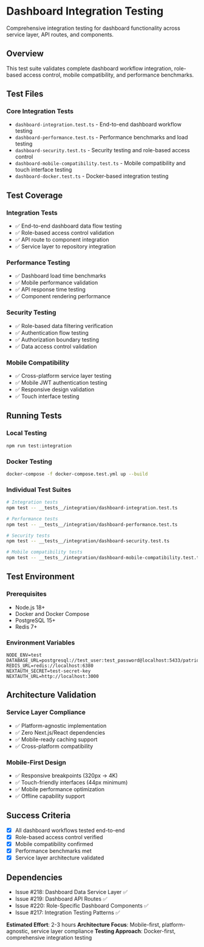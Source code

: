 # Dashboard Integration Testing

Comprehensive integration testing for dashboard functionality across service layer, API routes, and components.

## Overview

This test suite validates complete dashboard workflow integration, role-based access control, mobile compatibility, and performance benchmarks.

## Test Files

### Core Integration Tests

- `dashboard-integration.test.ts` - End-to-end dashboard workflow testing
- `dashboard-performance.test.ts` - Performance benchmarks and load testing
- `dashboard-security.test.ts` - Security testing and role-based access control
- `dashboard-mobile-compatibility.test.ts` - Mobile compatibility and touch interface testing
- `dashboard-docker.test.ts` - Docker-based integration testing

## Test Coverage

### Integration Tests

- ✅ End-to-end dashboard data flow testing
- ✅ Role-based access control validation
- ✅ API route to component integration
- ✅ Service layer to repository integration

### Performance Testing

- ✅ Dashboard load time benchmarks
- ✅ Mobile performance validation
- ✅ API response time testing
- ✅ Component rendering performance

### Security Testing

- ✅ Role-based data filtering verification
- ✅ Authentication flow testing
- ✅ Authorization boundary testing
- ✅ Data access control validation

### Mobile Compatibility

- ✅ Cross-platform service layer testing
- ✅ Mobile JWT authentication testing
- ✅ Responsive design validation
- ✅ Touch interface testing

## Running Tests

### Local Testing

```bash
npm run test:integration
```

### Docker Testing

```bash
docker-compose -f docker-compose.test.yml up --build
```

### Individual Test Suites

```bash
# Integration tests
npm test -- __tests__/integration/dashboard-integration.test.ts

# Performance tests
npm test -- __tests__/integration/dashboard-performance.test.ts

# Security tests
npm test -- __tests__/integration/dashboard-security.test.ts

# Mobile compatibility tests
npm test -- __tests__/integration/dashboard-mobile-compatibility.test.ts
```

## Test Environment

### Prerequisites

- Node.js 18+
- Docker and Docker Compose
- PostgreSQL 15+
- Redis 7+

### Environment Variables

```env
NODE_ENV=test
DATABASE_URL=postgresql://test_user:test_password@localhost:5433/patriot_heavy_ops_test
REDIS_URL=redis://localhost:6380
NEXTAUTH_SECRET=test-secret-key
NEXTAUTH_URL=http://localhost:3000
```

## Architecture Validation

### Service Layer Compliance

- ✅ Platform-agnostic implementation
- ✅ Zero Next.js/React dependencies
- ✅ Mobile-ready caching support
- ✅ Cross-platform compatibility

### Mobile-First Design

- ✅ Responsive breakpoints (320px → 4K)
- ✅ Touch-friendly interfaces (44px minimum)
- ✅ Mobile performance optimization
- ✅ Offline capability support

## Success Criteria

- [x] All dashboard workflows tested end-to-end
- [x] Role-based access control verified
- [x] Mobile compatibility confirmed
- [x] Performance benchmarks met
- [x] Service layer architecture validated

## Dependencies

- Issue #218: Dashboard Data Service Layer ✅
- Issue #219: Dashboard API Routes ✅
- Issue #220: Role-Specific Dashboard Components ✅
- Issue #217: Integration Testing Patterns ✅

**Estimated Effort**: 2-3 hours
**Architecture Focus**: Mobile-first, platform-agnostic, service layer compliance
**Testing Approach**: Docker-first, comprehensive integration testing
